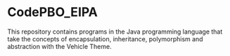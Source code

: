 # CodePBO_EIPA
This repository contains programs in the Java programming language that take the concepts of encapsulation, inheritance, polymorphism and abstraction with the Vehicle Theme.
